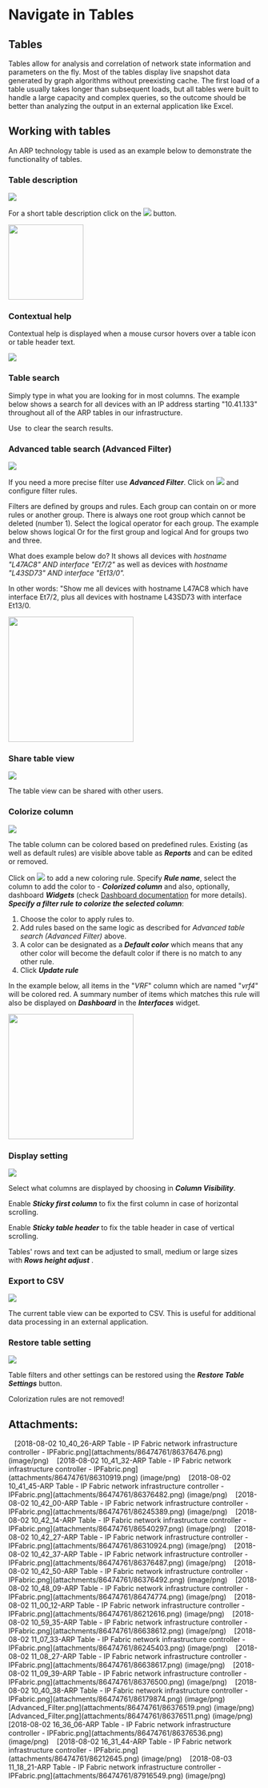 # Navigate in Tables

## Tables

Tables allow for analysis and correlation of network state information
and parameters on the fly. Most of the tables display live snapshot data
generated by graph algorithms without preexisting cache. The first load
of a table usually takes longer than subsequent loads, but all tables
were built to handle a large capacity and complex queries, so the
outcome should be better than analyzing the output in an external
application like Excel.

## Working with tables

An ARP technology table is used as an example below to demonstrate the
functionality of tables.

### Table description

<img src="attachments/86474761/86540297.png" loading="lazy" data-image-src="attachments/86474761/86540297.png" data-unresolved-comment-count="0" data-linked-resource-id="86540297" data-linked-resource-version="1" data-linked-resource-type="attachment" data-linked-resource-default-alias="2018-08-02 10_42_14-ARP Table - IP Fabric network infrastructure controller - IPFabric.png" data-base-url="https://ipfabric.atlassian.net/wiki" data-linked-resource-content-type="image/png" data-linked-resource-container-id="86474761" data-linked-resource-container-version="13" data-media-id="6e32d198-0c3f-4404-a136-5d02fc873038" data-media-type="file" />

For a short table description click on
the <img src="attachments/86474761/86212616.png" loading="lazy" data-image-src="attachments/86474761/86212616.png" data-unresolved-comment-count="0" data-linked-resource-id="86212616" data-linked-resource-version="1" data-linked-resource-type="attachment" data-linked-resource-default-alias="2018-08-02 11_00_12-ARP Table - IP Fabric network infrastructure controller - IPFabric.png" data-base-url="https://ipfabric.atlassian.net/wiki" data-linked-resource-content-type="image/png" data-linked-resource-container-id="86474761" data-linked-resource-container-version="13" data-media-id="62c63035-f7c4-401c-9dcf-80616bd9ab7c" data-media-type="file" /> button.

<img src="attachments/86474761/86638612.png?height=150" loading="lazy" data-image-src="attachments/86474761/86638612.png" data-unresolved-comment-count="0" data-linked-resource-id="86638612" data-linked-resource-version="1" data-linked-resource-type="attachment" data-linked-resource-default-alias="2018-08-02 10_59_35-ARP Table - IP Fabric network infrastructure controller - IPFabric.png" data-base-url="https://ipfabric.atlassian.net/wiki" data-linked-resource-content-type="image/png" data-linked-resource-container-id="86474761" data-linked-resource-container-version="13" data-media-id="e2160bf9-a272-4e54-bf60-e9a5e6382fdc" data-media-type="file" height="150" />

### Contextual help

Contextual help is displayed when a mouse cursor hovers over a table
icon or table header text.

<img src="attachments/86474761/86474774.png" loading="lazy" data-image-src="attachments/86474761/86474774.png" data-unresolved-comment-count="0" data-linked-resource-id="86474774" data-linked-resource-version="1" data-linked-resource-type="attachment" data-linked-resource-default-alias="2018-08-02 10_48_09-ARP Table - IP Fabric network infrastructure controller - IPFabric.png" data-base-url="https://ipfabric.atlassian.net/wiki" data-linked-resource-content-type="image/png" data-linked-resource-container-id="86474761" data-linked-resource-container-version="13" data-media-id="358bb570-a355-4973-b8ca-b77f8e9b6ad0" data-media-type="file" />

### Table search

Simply type in what you are looking for in most columns. The example
below shows a search for all devices with an IP address starting
"10.41.133" throughout all of the ARP tables in our infrastructure.

Use  to clear the search results.

### Advanced table search (Advanced Filter)

<img src="attachments/86474761/86310919.png" loading="lazy" data-image-src="attachments/86474761/86310919.png" data-unresolved-comment-count="0" data-linked-resource-id="86310919" data-linked-resource-version="1" data-linked-resource-type="attachment" data-linked-resource-default-alias="2018-08-02 10_41_32-ARP Table - IP Fabric network infrastructure controller - IPFabric.png" data-base-url="https://ipfabric.atlassian.net/wiki" data-linked-resource-content-type="image/png" data-linked-resource-container-id="86474761" data-linked-resource-container-version="13" data-media-id="57eee5dd-fbd8-4386-be41-0deb5ac1c15c" data-media-type="file" />

If you need a more precise filter use ***Advanced Filter***. Click
on <img src="attachments/86474761/86179874.png" loading="lazy" data-image-src="attachments/86474761/86179874.png" data-unresolved-comment-count="0" data-linked-resource-id="86179874" data-linked-resource-version="1" data-linked-resource-type="attachment" data-linked-resource-default-alias="2018-08-02 10_40_38-ARP Table - IP Fabric network infrastructure controller - IPFabric.png" data-base-url="https://ipfabric.atlassian.net/wiki" data-linked-resource-content-type="image/png" data-linked-resource-container-id="86474761" data-linked-resource-container-version="13" data-media-id="98bb0a5c-6de6-44b3-9492-b7d7e578aad9" data-media-type="file" /> and
configure filter rules.

Filters are defined by groups and rules. Each group can contain on or
more rules or another group. There is always one root group which cannot
be deleted (number 1). Select the logical operator for each group. The
example below shows logical Or for the first group and logical And for
groups two and three.

What does example below do? It shows all devices with *hostname "L47AC8"
AND interface "Et7/2"* as well as devices with *hostname "L43SD73" AND
interface "Et13/0".*

In other words: "Show me all devices with hostname L47AC8 which have
interface Et7/2, plus all devices with hostname L43SD73 with interface
Et13/0.

<img src="attachments/86474761/86376511.png?height=250" loading="lazy" data-image-src="attachments/86474761/86376511.png" data-unresolved-comment-count="0" data-linked-resource-id="86376511" data-linked-resource-version="2" data-linked-resource-type="attachment" data-linked-resource-default-alias="Advanced_Filter.png" data-base-url="https://ipfabric.atlassian.net/wiki" data-linked-resource-content-type="image/png" data-linked-resource-container-id="86474761" data-linked-resource-container-version="13" data-media-id="fcc3195d-79c3-4fbe-83e6-5f5578b57bcb" data-media-type="file" height="250" />

### Share table view

<img src="attachments/86474761/86376482.png" loading="lazy" data-image-src="attachments/86474761/86376482.png" data-unresolved-comment-count="0" data-linked-resource-id="86376482" data-linked-resource-version="1" data-linked-resource-type="attachment" data-linked-resource-default-alias="2018-08-02 10_41_45-ARP Table - IP Fabric network infrastructure controller - IPFabric.png" data-base-url="https://ipfabric.atlassian.net/wiki" data-linked-resource-content-type="image/png" data-linked-resource-container-id="86474761" data-linked-resource-container-version="13" data-media-id="a912e502-4b45-46f9-b0f4-d2b4fa2c867f" data-media-type="file" />

The table view can be shared with other users.

  

### Colorize column

<img src="attachments/86474761/86245389.png" loading="lazy" data-image-src="attachments/86474761/86245389.png" data-unresolved-comment-count="0" data-linked-resource-id="86245389" data-linked-resource-version="1" data-linked-resource-type="attachment" data-linked-resource-default-alias="2018-08-02 10_42_00-ARP Table - IP Fabric network infrastructure controller - IPFabric.png" data-base-url="https://ipfabric.atlassian.net/wiki" data-linked-resource-content-type="image/png" data-linked-resource-container-id="86474761" data-linked-resource-container-version="13" data-media-id="77fce79b-0f95-4897-8bc0-3a17a43921c4" data-media-type="file" />

The table column can be colored based on predefined rules. Existing (as
well as default rules) are visible above table as ***Reports*** and can
be edited or removed.

Click
on <img src="attachments/86474761/86376536.png" loading="lazy" data-image-src="attachments/86474761/86376536.png" data-unresolved-comment-count="0" data-linked-resource-id="86376536" data-linked-resource-version="1" data-linked-resource-type="attachment" data-linked-resource-default-alias="2018-08-02 16_36_06-ARP Table - IP Fabric network infrastructure controller - IPFabric.png" data-base-url="https://ipfabric.atlassian.net/wiki" data-linked-resource-content-type="image/png" data-linked-resource-container-id="86474761" data-linked-resource-container-version="13" data-media-id="9d0540ce-3db0-4a22-bf5e-ffbeb03cd795" data-media-type="file" /> to
add a new coloring rule. Specify ***Rule name***, select the column to
add the color to - ***Colorized column*** and also, optionally,
dashboard ***Widgets*** (check [Dashboard documentation](Dashboard) for
more details). ***Specify a filter rule to colorize the selected
column***:

1.  Choose the color to apply rules to.
2.  Add rules based on the same logic as described for *Advanced table
    search (Advanced Filter)* above.
3.  A color can be designated as a ***Default color*** which means that
    any other color will become the default color if there is no match
    to any other rule.
4.  Click ***Update rule***

In the example below, all items in the "*VRF*" column which are named
"*vrf4*" will be colored red. A summary number of items which matches
this rule will also be displayed on ***Dashboard*** in
the ***Interfaces*** widget.

<img src="attachments/86474761/86212645.png?height=250" loading="lazy" data-image-src="attachments/86474761/86212645.png" data-unresolved-comment-count="0" data-linked-resource-id="86212645" data-linked-resource-version="1" data-linked-resource-type="attachment" data-linked-resource-default-alias="2018-08-02 16_31_44-ARP Table - IP Fabric network infrastructure controller - IPFabric.png" data-base-url="https://ipfabric.atlassian.net/wiki" data-linked-resource-content-type="image/png" data-linked-resource-container-id="86474761" data-linked-resource-container-version="13" data-media-id="02dc9110-da80-4b96-8bfb-99fbbf2cafc4" data-media-type="file" height="250" />

### Display setting

<img src="attachments/86474761/86310924.png" loading="lazy" data-image-src="attachments/86474761/86310924.png" data-unresolved-comment-count="0" data-linked-resource-id="86310924" data-linked-resource-version="1" data-linked-resource-type="attachment" data-linked-resource-default-alias="2018-08-02 10_42_27-ARP Table - IP Fabric network infrastructure controller - IPFabric.png" data-base-url="https://ipfabric.atlassian.net/wiki" data-linked-resource-content-type="image/png" data-linked-resource-container-id="86474761" data-linked-resource-container-version="13" data-media-id="e7870671-b63d-4224-91ec-ebb8288631c5" data-media-type="file" />

Select what columns are displayed by choosing in ***Column
Visibility***.

Enable ***Sticky first column*** to fix the first column in case of
horizontal scrolling.

Enable ***Sticky table header*** to fix the table header in case of
vertical scrolling.

Tables' rows and text can be adjusted to small, medium or large sizes
with ***Rows height adjust*** .

### Export to CSV

<img src="attachments/86474761/86376487.png" loading="lazy" data-image-src="attachments/86474761/86376487.png" data-unresolved-comment-count="0" data-linked-resource-id="86376487" data-linked-resource-version="1" data-linked-resource-type="attachment" data-linked-resource-default-alias="2018-08-02 10_42_37-ARP Table - IP Fabric network infrastructure controller - IPFabric.png" data-base-url="https://ipfabric.atlassian.net/wiki" data-linked-resource-content-type="image/png" data-linked-resource-container-id="86474761" data-linked-resource-container-version="13" data-media-id="1da10c56-85e6-4337-8906-8e78c267aaaa" data-media-type="file" />

The current table view can be exported to CSV. This is useful for
additional data processing in an external application.

### Restore table setting

<img src="attachments/86474761/86376492.png" loading="lazy" data-image-src="attachments/86474761/86376492.png" data-unresolved-comment-count="0" data-linked-resource-id="86376492" data-linked-resource-version="1" data-linked-resource-type="attachment" data-linked-resource-default-alias="2018-08-02 10_42_50-ARP Table - IP Fabric network infrastructure controller - IPFabric.png" data-base-url="https://ipfabric.atlassian.net/wiki" data-linked-resource-content-type="image/png" data-linked-resource-container-id="86474761" data-linked-resource-container-version="13" data-media-id="a7ff9f92-edc7-415a-8f2c-f6b828e0b6a6" data-media-type="file" />

Table filters and other settings can be restored using the ***Restore
Table Settings*** button.

<div>

<div>

Colorization rules are not removed!

</div>

</div>

<div class="pageSectionHeader">

## Attachments:

</div>

<div class="greybox" align="left">

<img src="images/icons/bullet_blue.gif" width="8" height="8" />
[2018-08-02 10_40_26-ARP Table - IP Fabric network infrastructure
controller - IPFabric.png](attachments/86474761/86376476.png)
(image/png)  
<img src="images/icons/bullet_blue.gif" width="8" height="8" />
[2018-08-02 10_41_32-ARP Table - IP Fabric network infrastructure
controller - IPFabric.png](attachments/86474761/86310919.png)
(image/png)  
<img src="images/icons/bullet_blue.gif" width="8" height="8" />
[2018-08-02 10_41_45-ARP Table - IP Fabric network infrastructure
controller - IPFabric.png](attachments/86474761/86376482.png)
(image/png)  
<img src="images/icons/bullet_blue.gif" width="8" height="8" />
[2018-08-02 10_42_00-ARP Table - IP Fabric network infrastructure
controller - IPFabric.png](attachments/86474761/86245389.png)
(image/png)  
<img src="images/icons/bullet_blue.gif" width="8" height="8" />
[2018-08-02 10_42_14-ARP Table - IP Fabric network infrastructure
controller - IPFabric.png](attachments/86474761/86540297.png)
(image/png)  
<img src="images/icons/bullet_blue.gif" width="8" height="8" />
[2018-08-02 10_42_27-ARP Table - IP Fabric network infrastructure
controller - IPFabric.png](attachments/86474761/86310924.png)
(image/png)  
<img src="images/icons/bullet_blue.gif" width="8" height="8" />
[2018-08-02 10_42_37-ARP Table - IP Fabric network infrastructure
controller - IPFabric.png](attachments/86474761/86376487.png)
(image/png)  
<img src="images/icons/bullet_blue.gif" width="8" height="8" />
[2018-08-02 10_42_50-ARP Table - IP Fabric network infrastructure
controller - IPFabric.png](attachments/86474761/86376492.png)
(image/png)  
<img src="images/icons/bullet_blue.gif" width="8" height="8" />
[2018-08-02 10_48_09-ARP Table - IP Fabric network infrastructure
controller - IPFabric.png](attachments/86474761/86474774.png)
(image/png)  
<img src="images/icons/bullet_blue.gif" width="8" height="8" />
[2018-08-02 11_00_12-ARP Table - IP Fabric network infrastructure
controller - IPFabric.png](attachments/86474761/86212616.png)
(image/png)  
<img src="images/icons/bullet_blue.gif" width="8" height="8" />
[2018-08-02 10_59_35-ARP Table - IP Fabric network infrastructure
controller - IPFabric.png](attachments/86474761/86638612.png)
(image/png)  
<img src="images/icons/bullet_blue.gif" width="8" height="8" />
[2018-08-02 11_07_33-ARP Table - IP Fabric network infrastructure
controller - IPFabric.png](attachments/86474761/86245403.png)
(image/png)  
<img src="images/icons/bullet_blue.gif" width="8" height="8" />
[2018-08-02 11_08_27-ARP Table - IP Fabric network infrastructure
controller - IPFabric.png](attachments/86474761/86638617.png)
(image/png)  
<img src="images/icons/bullet_blue.gif" width="8" height="8" />
[2018-08-02 11_09_39-ARP Table - IP Fabric network infrastructure
controller - IPFabric.png](attachments/86474761/86376500.png)
(image/png)  
<img src="images/icons/bullet_blue.gif" width="8" height="8" />
[2018-08-02 10_40_38-ARP Table - IP Fabric network infrastructure
controller - IPFabric.png](attachments/86474761/86179874.png)
(image/png)  
<img src="images/icons/bullet_blue.gif" width="8" height="8" />
[Advanced_Filter.png](attachments/86474761/86376519.png) (image/png)  
<img src="images/icons/bullet_blue.gif" width="8" height="8" />
[Advanced_Filter.png](attachments/86474761/86376511.png) (image/png)  
<img src="images/icons/bullet_blue.gif" width="8" height="8" />
[2018-08-02 16_36_06-ARP Table - IP Fabric network infrastructure
controller - IPFabric.png](attachments/86474761/86376536.png)
(image/png)  
<img src="images/icons/bullet_blue.gif" width="8" height="8" />
[2018-08-02 16_31_44-ARP Table - IP Fabric network infrastructure
controller - IPFabric.png](attachments/86474761/86212645.png)
(image/png)  
<img src="images/icons/bullet_blue.gif" width="8" height="8" />
[2018-08-03 11_18_21-ARP Table - IP Fabric network infrastructure
controller - IPFabric.png](attachments/86474761/87916549.png)
(image/png)  

</div>
